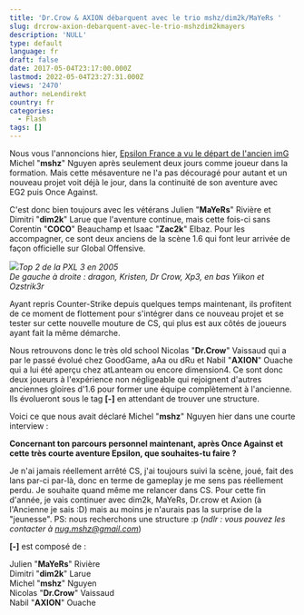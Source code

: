 ```yaml
---
title: 'Dr.Crow & AXION débarquent avec le trio mshz/dim2k/MaYeRs '
slug: drcrow-axion-debarquent-avec-le-trio-mshzdim2kmayers
description: 'NULL'
type: default
language: fr
draft: false
date: 2017-05-04T23:17:00.000Z
lastmod: 2022-05-04T23:27:31.000Z
views: '2470'
author: neLendirekt
country: fr
categories:
  - Flash
tags: []
---
```

Nous vous l'annoncions hier, [Epsilon France a vu le départ de l'ancien imG](https:///flash/mshz-et-epsilon-france-cest-deja-fini/475) Michel "**mshz**" Nguyen après seulement deux jours comme joueur dans la formation. Mais cette mésaventure ne l'a pas découragé pour autant et un nouveau projet voit déjà le jour, dans la continuité de son aventure avec EG2 puis Once Against.

C'est donc bien toujours avec les vétérans Julien "**MaYeRs**" Rivière et Dimitri "**dim2k**" Larue que l'aventure continue, mais cette fois-ci sans Corentin "**COCO**" Beauchamp et Isaac "**Zac2k**" Elbaz. Pour les accompagner, ce sont deux anciens de la scène 1.6 qui font leur arrivée de façon officielle sur Global Offensive.

![](/storage/images/590bb4232cd50_podium-jas-2nd-csjpg.jpg)_Top 2 de la PXL 3 en 2005_  
_De gauche à droite : dragon, Kristen, Dr Crow, Xp3, en bas Yiikon et Ozstrik3r_

Ayant repris Counter-Strike depuis quelques temps maintenant, ils profitent de ce moment de flottement pour s'intégrer dans ce nouveau projet et se tester sur cette nouvelle mouture de CS, qui plus est aux côtés de joueurs ayant fait la même démarche.

Nous retrouvons donc le très old school Nicolas "**Dr.Crow**" Vaissaud qui a par le passé évolué chez GoodGame, aAa ou dRu et Nabil "**AXION**" Ouache qui a lui été aperçu chez atLanteam ou encore dimension4\. Ce sont donc deux joueurs à l'expérience non négligeable qui rejoignent d'autres anciennes gloires d'1.6 pour former une équipe complètement à l'ancienne. Ils évolueront sous le tag **\[-\]** en attendant de trouver une structure.

Voici ce que nous avait déclaré Michel "**mshz**" Nguyen hier dans une courte interview : 

**Concernant ton parcours personnel maintenant, après Once Against et cette très courte aventure Epsilon, que souhaites-tu faire ?**

Je n'ai jamais réellement arrêté CS, j'ai toujours suivi la scène, joué, fait des lans par-ci par-là, donc en terme de gameplay je me sens pas réellement perdu. Je souhaite quand même me relancer dans CS. Pour cette fin d'année, je vais continuer avec dim2k, MaYeRs, Dr.crow et Axion (à l'Ancienne je sais :D) mais au moins je n'aurais pas la surprise de la "jeunesse". PS: nous recherchons une structure :p (_ndlr : vous pouvez les contacter à [nug.mshz@gmail.com](https://mailto:nug.mshz@gmail.com)_)

**\[-\]** est composé de :

Julien "**MaYeRs**" Rivière  
Dimitri "**dim2k**" Larue  
Michel "**mshz**" Nguyen  
Nicolas "**Dr.Crow**" Vaissaud  
Nabil "**AXION**" Ouache

